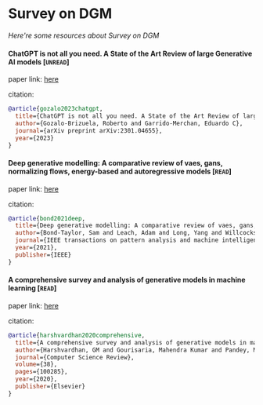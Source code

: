 # Survey on DGM
*Here're some resources about Survey on DGM*


#### ChatGPT is not all you need. A State of the Art Review of large Generative AI models [`UNREAD`]

paper link: [here](https://arxiv.org/pdf/2301.04655.pdf?mibextid=Zxz2cZ)

citation: 
```bibtex
@article{gozalo2023chatgpt,
  title={ChatGPT is not all you need. A State of the Art Review of large Generative AI models},
  author={Gozalo-Brizuela, Roberto and Garrido-Merchan, Eduardo C},
  journal={arXiv preprint arXiv:2301.04655},
  year={2023}
}
```
    


#### Deep generative modelling: A comparative review of vaes, gans, normalizing flows, energy-based and autoregressive models [`READ`]

paper link: [here](https://ieeexplore.ieee.org/iel7/34/9910240/09555209.pdf)

citation: 
```bibtex
@article{bond2021deep,
  title={Deep generative modelling: A comparative review of vaes, gans, normalizing flows, energy-based and autoregressive models},
  author={Bond-Taylor, Sam and Leach, Adam and Long, Yang and Willcocks, Chris G},
  journal={IEEE transactions on pattern analysis and machine intelligence},
  year={2021},
  publisher={IEEE}
}
```
    


#### A comprehensive survey and analysis of generative models in machine learning [`READ`]

paper link: [here](https://www.sciencedirect.com/science/article/pii/S1574013720303853)

citation: 
```bibtex
@article{harshvardhan2020comprehensive,
  title={A comprehensive survey and analysis of generative models in machine learning},
  author={Harshvardhan, GM and Gourisaria, Mahendra Kumar and Pandey, Manjusha and Rautaray, Siddharth Swarup},
  journal={Computer Science Review},
  volume={38},
  pages={100285},
  year={2020},
  publisher={Elsevier}
}
```
    